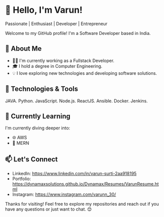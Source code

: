 # 👋 Hello, I'm Varun!

Passionate | Enthusiast | Developer | Entrepreneur

Welcome to my GitHub profile! I'm a Software Developer based in India.

## 🚀 About Me

- 👨‍💻 I'm currently working as a Fullstack Developer.
- 🎓 I hold a degree in Computer Engineering.
- 💡 I love exploring new technologies and developing software solutions.

## 🔧 Technologies & Tools

JAVA.
Python.
JavaScript.
Node.js.
ReactJS.
Ansible.
Docker.
Jenkins.
<!-- Add more technologies as per your skills -->

## 🌱 Currently Learning

I'm currently diving deeper into:

- 🌐 AWS
- 📱 MERN

## 📫 Let's Connect

- LinkedIn: https://www.linkedin.com/in/varun-surti-2aa918195
- Portfolio: https://dynamaxsolutions.github.io/Dynamax/Resumes/VarunResume.html
- Instagram: https://www.instagram.com/varunn_30/

Thanks for visiting! Feel free to explore my repositories and reach out if you have any questions or just want to chat. 😊
